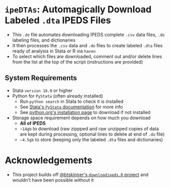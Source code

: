 # `ipeDTAs`: Automagically Download Labeled `.dta` IPEDS Files

- This `.do` file automates downloading IPEDS complete `.csv` data files, `.do` labeling files, and dictionaries
- It then processes the `.csv` data and `.do` files to create labeled `.dta` files ready of analysis in Stata or R via `haven`
- To select which files are downloaded, comment out and/or delete lines from the list at the top of the script (instructions are provided)

## System Requirements

- Stata `version 16.0` or higher
- Python for `PyStata` (often already installed)
    - Run `python search` in Stata to check it is installed  
    - See [Stata's `PyStata` documentation](https://www.stata.com/manuals/ppystataintegration.pdf) for more info
    - See [python.org's installation page](https://www.python.org/downloads/) to download if not installed
- Storage space requirement depends on how much you download
    - **All of IPEDS**
    - `~14gb` to download (raw zippped and raw unzipped copies of data are kept during processing, optional lines to delete at end of `.do` file)
    - `~4.5gb` to store (keeping only the labeled `.dta` files and dictionaries)

# Acknowledgements

- This project builds off [@btskinner's `downloadipeds.R` project](https://github.com/btskinner/downloadipeds) and wouldn't have been possible without it
